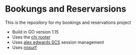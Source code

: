 # Bookungs and Reservarsions

This is the repository for my bookings and reservations project

- Build in GO version 1.15
- Uses the [chi rooter](https://github.com/go-chi/chi) 
- Uses [alex edwards SCS](https://github.com/alexedwards/scs/v2) session management
- Uses [nosurf](https://github.com/justinas/nosurf)
